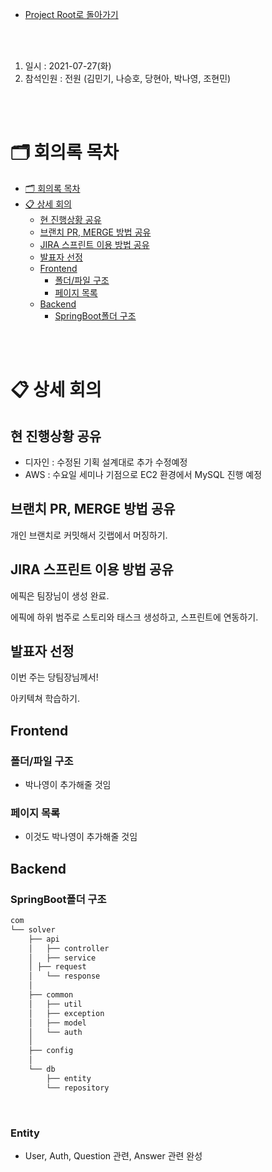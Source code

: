 - [Project Root로 돌아가기](../../README.md)

<br><br>

1. 일시 : 2021-07-27(화)
2. 참석인원 : 전원 (김민기, 나승호, 당현아, 박나영, 조현민) 

<br><br>

# 🗂 회의록 목차

- [🗂 회의록 목차](#-회의록-목차)
- [📋 상세 회의](#-상세-회의)
  - [현 진행상황 공유](#현-진행상황-공유)
  - [브랜치 PR, MERGE 방법 공유](#브랜치-pr-merge-방법-공유)
  - [JIRA 스프린트 이용 방법 공유](#jira-스프린트-이용-방법-공유)
  - [발표자 선정](#발표자-선정)
  - [Frontend](#frontend)
    - [폴더/파일 구조](#폴더파일-구조)
    - [페이지 목록](#페이지-목록)
  - [Backend](#backend)
    - [SpringBoot폴더 구조](#springboot폴더-구조)

<br><br>

# 📋 상세 회의


## 현 진행상황 공유

- 디자인 : 수정된 기획 설계대로 추가 수정예정
- AWS : 수요일 세미나 기점으로 EC2 환경에서 MySQL 진행 예정



## 브랜치 PR, MERGE 방법 공유

개인 브랜치로 커밋해서 깃랩에서 머징하기.



## JIRA 스프린트 이용 방법 공유

에픽은 팀장님이 생성 완료.

에픽에 하위 범주로 스토리와 태스크 생성하고, 스프린트에 연동하기.



## 발표자 선정

이번 주는 당팀장님께서! 

아키텍쳐 학습하기.



## Frontend

### 폴더/파일 구조

- 박나영이 추가해줄 것임

### 페이지 목록
- 이것도 박나영이 추가해줄 것임



## Backend

### SpringBoot폴더 구조

  ```bash
  com
  └── solver
      ├── api
      │   ├── controller
      │   ├── service
      │	├── request
      │   └── response
      │
      ├── common
      │   ├── util
      │   ├── exception
      │   ├── model
      │   └── auth
      │
      ├── config
      │
      └── db
          ├── entity
          └── repository

  ```

<br/>

### Entity

+ User, Auth, Question 관련, Answer 관련 완성
